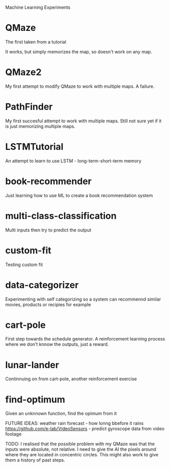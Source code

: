  
Machine Learning Experiments

QMaze
===========
The first taken from a tutorial

It works, but simply memorizes the map, so doesn't work on any map.

QMaze2
===========
My first attempt to modify QMaze to work with multiple maps. A failure.

PathFinder
============
My first succesful attempt to work with multiple maps. Still not sure yet if it is just memorizing multiple maps.

LSTMTutorial
============
An attempt to learn to use LSTM - long-term-short-term memory

book-recommender
================
Just learning how to use ML to create a book recommendation system

multi-class-classification
==========================
Multi inputs then try to predict the output

custom-fit
==========
Testing custom fit

data-categorizer
===================
Experimenting with self categorizing so a system can recommennd similar movies, products or recipies for example

cart-pole
===================
First step towards the schedule generator. A reinforcement learning process where we don't knnow the outputs, just a reward.

lunar-lander
===================
Continnuing on from cart-pole, another reinforcement exercise

find-optimum
==============
Given an unknnown function, find the opimum from it

FUTURE IDEAS:
weather rain forecast - how lonng bbefore it rains
https://github.com/e-lab/VideoSensors - predict gyroscope data from video footage


TODO: I realised that the possible problem with my QMaze was that the inputs were absolute, not relative. I need to give the AI the pixels around where they are located in concentric circles. This might also work to give them a history of past steps.

